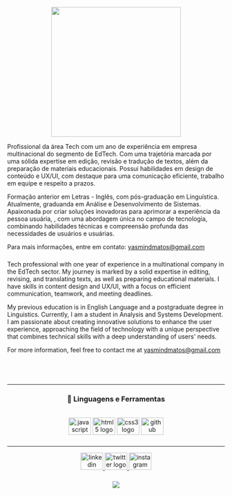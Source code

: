 <div align="center">
<p>
  <img height="300" src="https://user-images.githubusercontent.com/98225965/195967757-d5704a01-f4d7-4bde-910e-89615f273504.png"  />
</p>
</div>
Profissional da área Tech com um ano de experiência em empresa multinacional do segmento de EdTech. Com uma trajetória marcada por uma sólida expertise em edição, revisão e tradução de textos, além da preparação de materiais educacionais. Possui habilidades em design de conteúdo e UX/UI, com destaque para uma comunicação eficiente, trabalho em equipe e respeito a prazos.

Formação anterior em Letras - Inglês, com pós-graduação em Linguística. Atualmente, graduanda em Análise e Desenvolvimento de Sistemas. Apaixonada por criar soluções inovadoras para aprimorar a experiência da pessoa usuária, , com uma abordagem única no campo de tecnologia, combinando habilidades técnicas e compreensão profunda das necessidades de usuários e usuárias.

Para mais informações, entre em contato: yasmindmatos@gmail.com

###

Tech professional with one year of experience in a multinational company in the EdTech sector. My journey is marked by a solid expertise in editing, revising, and translating texts, as well as preparing educational materials. I have skills in content design and UX/UI, with a focus on efficient communication, teamwork, and meeting deadlines.

My previous education is in English Language and a postgraduate degree in Linguistics. Currently, I am a student in Analysis and Systems Development. I am passionate about creating innovative solutions to enhance the user experience, approaching the field of technology with a unique perspective that combines technical skills with a deep understanding of users' needs.

For more information, feel free to contact me at yasmindmatos@gmail.com

<br>
<br>
</p>

###

<hr>
<h3 align="center"> 💼 Linguagens e Ferramentas</h3>
<br>

<div align="center">
  <img src="https://cdn.jsdelivr.net/gh/devicons/devicon/icons/javascript/javascript-original.svg" height="40" width="52" alt="javascript logo"  />
  <img src="https://cdn.jsdelivr.net/gh/devicons/devicon/icons/html5/html5-original.svg" height="40" width="52" alt="html5 logo"  />
  <img src="https://cdn.jsdelivr.net/gh/devicons/devicon/icons/css3/css3-original.svg" height="40" width="52" alt="css3 logo"  />
  <img src="https://cdn.jsdelivr.net/gh/devicons/devicon/icons/github/github-original.svg" height="40" width="52" alt="github logo"  />
</div>

###
<hr>
<div align="center">
  <a href="https://www.linkedin.com/in/yasmindematos/" target="_blank">
    <img src="https://raw.githubusercontent.com/maurodesouza/profile-readme-generator/master/src/assets/icons/social/linkedin/default.svg" width="52" height="40" alt="linkedin logo"  />
  </a>
  <a href="https://twitter.com/yazmatoz" target="_blank">
    <img src="https://raw.githubusercontent.com/maurodesouza/profile-readme-generator/master/src/assets/icons/social/twitter/default.svg" width="52" height="40" alt="twitter logo"  />
  </a>
  <a href="https://instagram.com/yazmatoz" target="_blank">
    <img src="https://raw.githubusercontent.com/maurodesouza/profile-readme-generator/master/src/assets/icons/social/instagram/default.svg" width="52" height="40" alt="instagram logo"  />
  </a>
</div>

###

<div align="center">
  <img src="https://profile-counter.glitch.me/yasmindematos/count.svg?"  />
</div>

###
